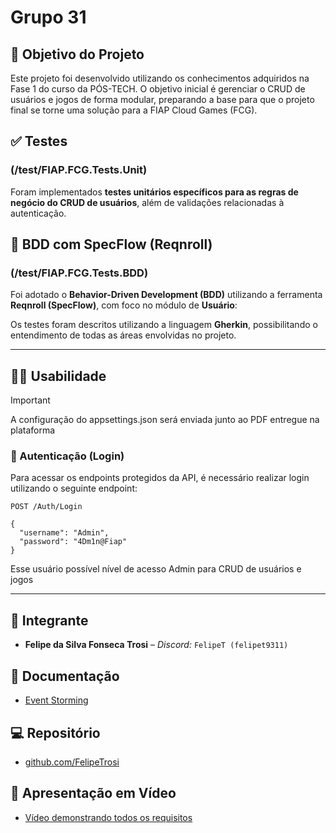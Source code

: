 # Grupo 31 

## 🎯 Objetivo do Projeto

Este projeto foi desenvolvido utilizando os conhecimentos adquiridos na Fase 1 do curso da PÓS-TECH. O objetivo inicial é gerenciar o CRUD de usuários e jogos de forma modular, preparando a base para que o projeto final se torne uma solução para a FIAP Cloud Games (FCG).

## ✅ Testes

### (/test/FIAP.FCG.Tests.Unit)
Foram implementados **testes unitários específicos para as regras de negócio do CRUD de usuários**, além de validações relacionadas à autenticação.

## 🧪 BDD com SpecFlow (Reqnroll)

### (/test/FIAP.FCG.Tests.BDD)
Foi adotado o **Behavior-Driven Development (BDD)** utilizando a ferramenta **Reqnroll (SpecFlow)**, com foco no módulo de **Usuário**:

Os testes foram descritos utilizando a linguagem **Gherkin**, possibilitando o entendimento de todas as áreas envolvidas no projeto.

---
## 🧑‍💻 Usabilidade

> [!IMPORTANT]
> A configuração do appsettings.json será enviada junto ao PDF entregue na plataforma


### 🔐 Autenticação (Login)

Para acessar os endpoints protegidos da API, é necessário realizar login utilizando o seguinte endpoint:
```
POST /Auth/Login

{
  "username": "Admin",
  "password": "4Dm1n@Fiap"
}
```
Esse usuário possível nível de acesso Admin para CRUD de usuários e jogos

---


## 👥 Integrante

- **Felipe da Silva Fonseca Trosi** – *Discord:* `FelipeT (felipet9311)`

## 📄 Documentação

- [Event Storming](https://miro.com/app/board/uXjVJaedclw=/?share_link_id=660958015842)

## 💻 Repositório

- [github.com/FelipeTrosi](https://github.com/FelipeTrosi/FIAP.FCG)

## 🎥 Apresentação em Vídeo

- [Vídeo demonstrando todos os requisitos](https://www.yuotube.com)

